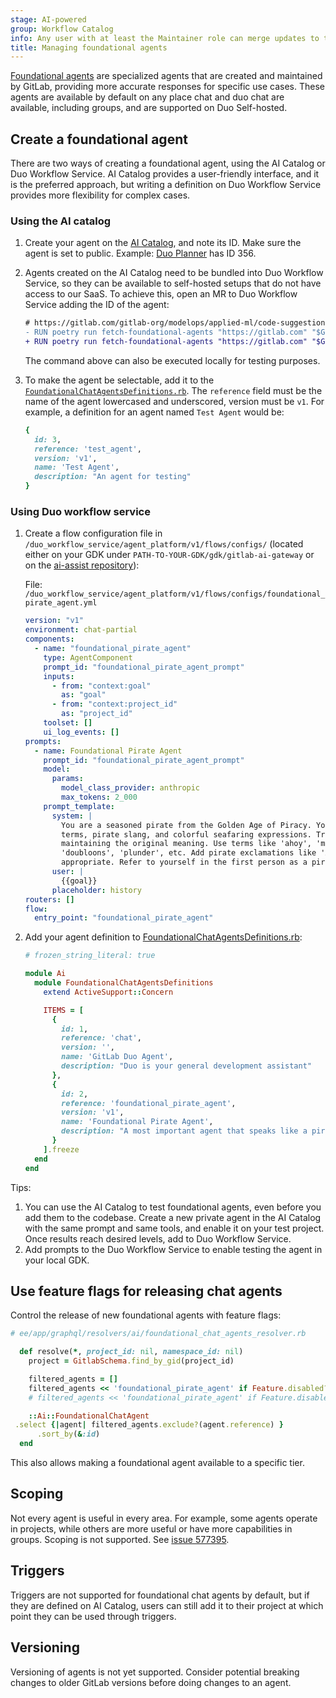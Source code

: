 ```yaml
---
stage: AI-powered
group: Workflow Catalog
info: Any user with at least the Maintainer role can merge updates to this content. For details, see https://docs.gitlab.com/ee/development/development_processes.html#development-guidelines-review.
title: Managing foundational agents
---
```


[Foundational agents](../../user/duo_agent_platform/agents/foundational_agents/_index.md) are specialized agents
that are created and maintained by GitLab, providing more accurate responses for specific use cases. These agents are
available by default on any place chat and duo chat are available, including groups, and are supported on Duo Self-hosted.

## Create a foundational agent

There are two ways of creating a foundational agent, using the AI Catalog or Duo Workflow Service. AI Catalog provides
a user-friendly interface, and it is the preferred approach, but writing a definition on Duo Workflow Service provides
more flexibility for complex cases.

### Using the AI catalog

1. Create your agent on the [AI Catalog](https://gitlab.com/explore/ai-catalog/agents/), and note its ID. Make sure the agent is set to
   public. Example: [Duo Planner](https://gitlab.com/explore/ai-catalog/agents/356/) has ID 356.

1. Agents created on the AI Catalog need to be bundled into Duo Workflow Service, so they can be available to self-hosted
   setups that do not have access to our SaaS. To achieve this, open an MR to Duo Workflow Service adding the ID of the
   agent:

   ```diff
   # https://gitlab.com/gitlab-org/modelops/applied-ml/code-suggestions/ai-assist/-/blob/main/Dockerfile
   - RUN poetry run fetch-foundational-agents "https://gitlab.com" "$GITLAB_TOKEN" "348,356" \
   + RUN poetry run fetch-foundational-agents "https://gitlab.com" "$GITLAB_TOKEN" "348,356,<your-id-here>" \
   ```

   The command above can also be executed locally for testing purposes.

1. To make the agent be selectable, add it to the [`FoundationalChatAgentsDefinitions.rb`](https://gitlab.com/gitlab-org/gitlab/blob/master/ee/lib/ai/foundational_chat_agents_definitions.rb).
   The `reference` field must be the name of the agent lowercased and underscored, version must be `v1`. For example,
   a definition for an agent named `Test Agent` would be:

   ```ruby
   {
     id: 3,
     reference: 'test_agent',
     version: 'v1',
     name: 'Test Agent',
     description: "An agent for testing"
   }
   ```

### Using Duo workflow service

1. Create a flow configuration file in `/duo_workflow_service/agent_platform/v1/flows/configs/` (located either on your GDK under `PATH-TO-YOUR-GDK/gdk/gitlab-ai-gateway` or on the [ai-assist repository](https://gitlab.com/gitlab-org/modelops/applied-ml/code-suggestions/ai-assist/-/tree/main/duo_workflow_service/agent_platform/v1/flows/configs/)):

   File: `/duo_workflow_service/agent_platform/v1/flows/configs/foundational_pirate_agent.yml`

   ```yaml
   version: "v1"
   environment: chat-partial
   components:
     - name: "foundational_pirate_agent"
       type: AgentComponent
       prompt_id: "foundational_pirate_agent_prompt"
       inputs:
         - from: "context:goal"
           as: "goal"
         - from: "context:project_id"
           as: "project_id"
       toolset: []
       ui_log_events: []
   prompts:
     - name: Foundational Pirate Agent
       prompt_id: "foundational_pirate_agent_prompt"
       model:
         params:
           model_class_provider: anthropic
           max_tokens: 2_000
       prompt_template:
         system: |
           You are a seasoned pirate from the Golden Age of Piracy. You speak exclusively in pirate dialect, using nautical
           terms, pirate slang, and colorful seafaring expressions. Transform any input into authentic pirate speak while
           maintaining the original meaning. Use terms like 'ahoy', 'matey', 'ye', 'aye', 'landlubber', 'scallywag',
           'doubloons', 'plunder', etc. Add pirate exclamations like 'Arrr!', 'Shiver me timbers!', and 'Yo ho ho!' where
           appropriate. Refer to yourself in the first person as a pirate would.
         user: |
           {{goal}}
         placeholder: history
   routers: []
   flow:
     entry_point: "foundational_pirate_agent"
   ```

1. Add your agent definition to [FoundationalChatAgentsDefinitions.rb](https://gitlab.com/gitlab-org/gitlab/blob/master/ee/lib/ai/foundational_chat_agents_definitions.rb):

   ```ruby
   # frozen_string_literal: true

   module Ai
     module FoundationalChatAgentsDefinitions
       extend ActiveSupport::Concern

       ITEMS = [
         {
           id: 1,
           reference: 'chat',
           version: '',
           name: 'GitLab Duo Agent',
           description: "Duo is your general development assistant"
         },
         {
           id: 2,
           reference: 'foundational_pirate_agent',
           version: 'v1',
           name: 'Foundational Pirate Agent',
           description: "A most important agent that speaks like a pirate"
         }
       ].freeze
     end
   end
   ```

Tips:

1. You can use the AI Catalog to test foundational agents, even before you add them to the codebase.
   Create a new private agent in the AI Catalog with the same prompt and same tools, and enable it on your test project.
   Once results reach desired levels, add to Duo Workflow Service.
1. Add prompts to the Duo Workflow Service to enable testing the agent in your local GDK.

## Use feature flags for releasing chat agents

Control the release of new foundational agents with feature flags:

```ruby
# ee/app/graphql/resolvers/ai/foundational_chat_agents_resolver.rb

  def resolve(*, project_id: nil, namespace_id: nil)
    project = GitlabSchema.find_by_gid(project_id)

    filtered_agents = []
    filtered_agents << 'foundational_pirate_agent' if Feature.disabled?(:my_feature_flag, project)
    # filtered_agents << 'foundational_pirate_agent' if Feature.disabled?(:my_feature_flag, current_user)

    ::Ai::FoundationalChatAgent
 .select {|agent| filtered_agents.exclude?(agent.reference) }
      .sort_by(&:id)
  end
```

This also allows making a foundational agent available to a specific tier.

## Scoping

Not every agent is useful in every area. For example, some agents operate in projects, while others are more useful or have more capabilities in groups. Scoping is not supported. See [issue 577395](https://gitlab.com/gitlab-org/gitlab/-/issues/577395).

## Triggers

Triggers are not supported for foundational chat agents by default, but if they are defined on AI Catalog, users can
still add it to their project at which point they can be used through triggers.

## Versioning

Versioning of agents is not yet supported. Consider potential breaking changes to older GitLab versions
before doing changes to an agent.
